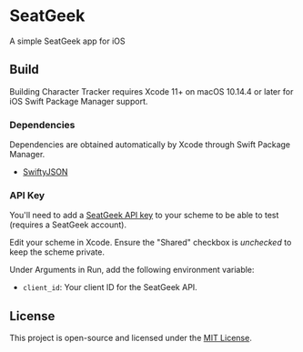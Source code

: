 # SeatGeek

A simple SeatGeek app for iOS

## Build

Building Character Tracker requires Xcode 11+ on macOS 10.14.4 or later for iOS Swift Package Manager support.

### Dependencies

Dependencies are obtained automatically by Xcode through Swift Package Manager.

* [SwiftyJSON](https://github.com/SwiftyJSON/SwiftyJSON)

### API Key

You'll need to add a [SeatGeek API key](https://seatgeek.com/account/develop) to your scheme to be able to test (requires a SeatGeek account).

Edit your scheme in Xcode. Ensure the "Shared" checkbox is _unchecked_ to keep the scheme private.

Under Arguments in Run, add the following environment variable:

+ `client_id`: Your client ID for the SeatGeek API.

## License

This project is open-source and licensed under the [MIT License](LICENSE).
